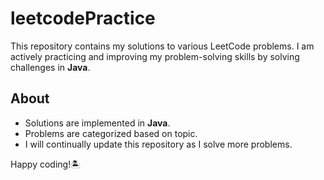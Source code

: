 # leetcodePractice

This repository contains my solutions to various LeetCode problems. I am actively practicing and improving my problem-solving skills by solving challenges in **Java**. 

## About
- Solutions are implemented in **Java**.
- Problems are categorized based on topic.
- I will continually update this repository as I solve more problems.

Happy coding!🏝️

